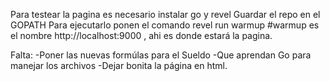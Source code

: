 Para testear la pagina es necesario instalar go y revel
Guardar el repo en el GOPATH
Para ejecutarlo ponen el comando revel run warmup #warmup es el nombre
http://localhost:9000 , ahi es donde estará la pagina.

Falta: -Poner las nuevas formúlas para el Sueldo
	   -Que aprendan Go para manejar los archivos
	   -Dejar bonita la página en html.
       
